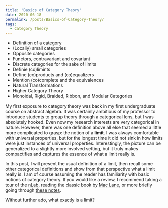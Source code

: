 ```yaml
---
title: 'Basics of Category Theory'
date: 2020-06-18
permalink: /posts/Basics-of-Category-Theory/
tags:
  - Category Theory
---
```


* Definition of a category
* (Locally) small categories
* Opposite categories
* Functors, contravariant and covariant
* Discrete categories for the sake of limits
* Definie (co)limints
* Define (co)products and (co)equalizers
* Mention (co)complete and the equivalences
* Natural Transformations
* Higher Category Theory
* Monoidal, Rigid, Braided, Ribbon, and Modular Categories


My first exposure to category theory was back in my first undergraduate course on abstract algebra. It was certainly ambitious of my professor to introduce students to group theory through a categorical lens, but I was absolutely hooked. Even now my research interests are very categorical in nature. However, there was one definition above all else that seemed a little more complicated to grasp: the notion of a **limit**. I was always comfortable with universal properties, but for the longest time it did not sink in how limits were just instances of universal properties. Interestingly, the picture can be generalized to a slightly more involved setting, but it truly makes compactifies and captures the essence of what a limit really is.

In this post, I will present the usual definition of a limit, then recall some other categorical definitions and show from that perspective what a limit really is. I am of course assuming the reader has familiarity with basic notions of category theory. If you would like a review, I recommend taking a tour of the [nLab](https://ncatlab.org/nlab/show/HomePage), reading the classic book by [Mac Lane](https://www.springer.com/gp/book/9780387984032), or more briefly going through [these notes](https://math.ucr.edu/home/baez/qg-fall2004/definitions.pdf).

Without further ado, what exactly is a limit?


